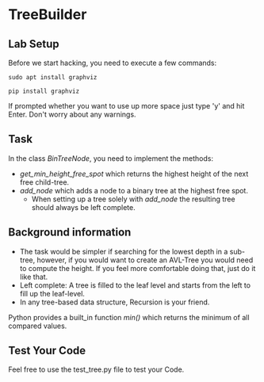 # TreeBuilder
## Lab Setup

Before we start hacking, you need to execute a few commands:

```
sudo apt install graphviz

pip install graphviz
```

If prompted whether you want to use up more space just type 'y' and hit Enter. Don't worry about any warnings.

## Task
In the class _BinTreeNode_, you need to implement the methods:
* _get\_min\_height\_free\_spot_ which returns the highest height of the next free child-tree.
* _add\_node_ which adds a node to a binary tree at the highest free spot.
    * When setting up a tree solely with _add\_node_ the resulting tree should always be left complete.

## Background information
* The task would be simpler if searching for the lowest depth in a sub-tree, however, if you would want to create an AVL-Tree you would need to compute the height. If you feel more comfortable doing that, just do it like that.
* Left complete: A tree is filled to the leaf level and starts from the left to fill up the leaf-level.
* In any tree-based data structure, Recursion is your friend.

Python provides a built_in function _min()_ which returns the minimum of all compared values.

## Test Your Code
Feel free to use the test_tree.py file to test your Code.


